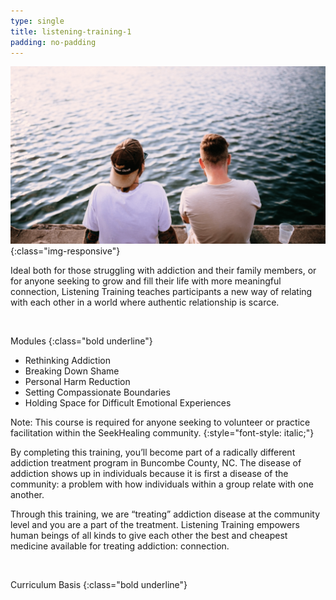 ```yaml
---
type: single
title: listening-training-1
padding: no-padding
---
```


![Authentic human connection and peer-based addiction support](/assets/images/training-support.png){:class="img-responsive"}

Ideal both for those struggling with addiction and their family members, or for anyone seeking to grow and fill their life with more meaningful connection, Listening Training teaches participants a new way of relating with each other in a world where authentic relationship is scarce.

<br>

Modules
{:class="bold underline"}

- Rethinking Addiction
- Breaking Down Shame
- Personal Harm Reduction
- Setting Compassionate Boundaries
- Holding Space for Difficult Emotional Experiences

Note: This course is required for anyone seeking to volunteer or practice facilitation within the SeekHealing community.
{:style="font-style: italic;"}

By completing this training, you’ll become part of a radically different addiction treatment program in Buncombe County, NC. The disease of addiction shows up in individuals because it is first a disease of the community: a problem with how individuals within a group relate with one another.

Through this training, we are “treating” addiction disease at the community level and you are a part of the treatment. Listening Training empowers human beings of all kinds to give each other the best and cheapest medicine available for treating addiction: connection.

<br>

Curriculum Basis
{:class="bold underline"}
